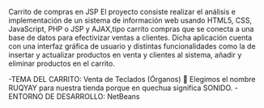 Carrito de compras en JSP
El proyecto consiste realizar el análisis e implementación de un sistema de información web usando HTML5, CSS, JavaScript, PHP o JSP y 
AJAX,tipo carrito compras que se conecta a una base de datos para efectivizar ventas a clientes.
Dicha aplicación cuenta con una interfaz gráfica de usuario y distintas funcionalidades como la de insertar y actualizar productos en venta y
clientes al sistema, añadir y eliminar productos en el carrito.

-TEMA DEL CARRITO: Venta de Teclados (Órganos) 🎹
Elegimos el nombre RUQYAY para nuestra tienda porque en quechua significa SONIDO.
-ENTORNO DE DESARROLLO: NetBeans 
